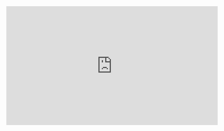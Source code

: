 <html><iframe width="560" height="315" src="https://www.youtube.com/embed/IpDn_I_z9cY?si=_0iO4B6mNrhyoLZT&start=27" title="YouTube video player" frameborder="0" allow="accelerometer; autoplay; clipboard-write; encrypted-media; gyroscope; picture-in-picture; web-share" allowfullscreen></iframe></html>
